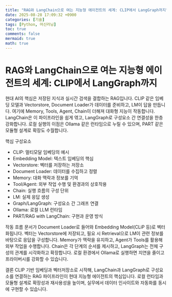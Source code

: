 ```yaml
---
title: "RAG와 LangChain으로 여는 지능형 에이전트의 세계: CLIP에서 LangGraph까지"
date: 2025-08-28 17:09:32 +0900
categories: [기술]
tags: [Python, 머신러닝]
toc: true
comments: false
mermaid: true
math: true
---
```


# RAG와 LangChain으로 여는 지능형 에이전트의 세계: CLIP에서 LangGraph까지

현대 AI의 핵심은 저장된 지식과 실시간 검색을 결합하는 RAG입니다. CLIP 같은 임베딩 모델과 Vectorstore, Document Loader가 데이터를 준비하고, LM이 답을 만듭니다. 여기에 Memory, Tools, Agent, Chain이 더해져 대화형 지능이 작동합니다. LangChain은 이 파이프라인을 쉽게 엮고, LangGraph로 구성요소 간 연결성을 한층 강화합니다. 로컬 실행의 이점은 Ollama 같은 런타임으로 누릴 수 있으며, PART 같은 모듈형 설계로 확장도 수월합니다.

핵심 구성요소
- CLIP: 멀티모달 임베딩의 예시
- Embedding Model: 텍스트 임베딩의 핵심
- Vectorstore: 벡터를 저장하는 저장소
- Document Loader: 데이터를 수집하고 정렬
- Memory: 대화 맥락과 정보를 기억
- Tool/Agent: 외부 작업 수행 및 환경과의 상호작용
- Chain: 실행 흐름의 구성 단위
- LM: 실제 응답 생성
- Graph/LangGraph: 구성요소 간 그래프 연결
- Ollama: 로컬 LLM 런타임
- PART/RAG with LangChain: 구현과 운영 방식

작동 흐름
문서가 Document Loader로 들어와 Embedding Model(CLiP 등)로 벡터화됩니다. 벡터는 Vectorstore에 저장되고, 필요 시 Retrieval으로 LM이 관련 정보를 바탕으로 응답을 구성합니다. Memory가 맥락을 유지하고, Agent가 Tools를 활용해 외부 작업을 수행합니다. Chain은 각 단계의 순서를 제시하고, LangGraph는 전체 구성의 관계를 시각화하고 확장합니다. 로컬 환경에서 Ollama로 실행하면 지연을 줄이고 프라이버시를 강화할 수 있습니다.

결론
CLIP 기반 임베딩과 벡터저장소로 시작해, LangChain과 LangGraph로 구성요소를 연결하는 RAG 파이프라인이 현대 지능형 에이전트의 핵심입니다. 로컬 런타임과 모듈형 설계로 확장성과 재사용성을 높이며, 실무에서 데이터 인사이트와 자동화를 동시에 구현할 수 있습니다.